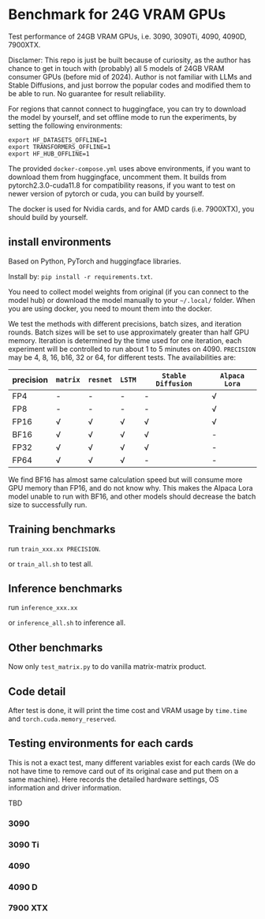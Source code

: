 # Benchmark for 24G VRAM GPUs

Test performance of 24GB VRAM GPUs, i.e. 3090, 3090Ti, 4090, 4090D, 7900XTX.

Disclamer: This repo is just be built because of curiosity, as the author has chance
to get in touch with (probably) all 5 models of 24GB VRAM consumer GPUs (before mid of 
2024). Author is not familiar with LLMs and Stable Diffusions, and just borrow the 
popular codes and modified them to be able to run. No guarantee for result reliability.

For regions that cannot connect to huggingface, you can try to download the model by 
yourself, and set offline mode to run the experiments, by setting the following 
environments:
```
export HF_DATASETS_OFFLINE=1 
export TRANSFORMERS_OFFLINE=1 
export HF_HUB_OFFLINE=1
```

The provided `docker-compose.yml` uses above environments, if you want to download them
from huggingface, uncomment them. It builds from pytorch2.3.0-cuda11.8 for compatibility
reasons, if you want to test on newer version of pytorch or cuda, you can build by 
yourself.

The docker is used for Nvidia cards, and for AMD cards (i.e. 7900XTX), you should build
by yourself.

## install environments

Based on Python, PyTorch and huggingface libraries.

Install by: `pip install -r requirements.txt`.

You need to collect model weights from original (if you can connect to the model hub)
or download the model manually to your `~/.local/` folder. When you are using docker,
you need to mount them into the docker.

We test the methods with different precisions, batch sizes, and iteration rounds.
Batch sizes will be set to use approximately greater than half GPU memory.
Iteration is determined by the time used for one iteration, each experiment will be 
controlled to run about 1 to 5 minutes on 4090.
`PRECISION` may be 4, 8, 16, b16, 32 or 64, for different tests. The availabilities 
are:

| precision | `matrix` | `resnet` | `LSTM` | `Stable Diffusion` | `Alpaca Lora` |
| ------- | ------- | ------- | ------- | ------- | ------- |
| FP4 | - | - | - | - | √ |
| FP8 | - | - | - | - | √ |
| FP16 | √ | √ | √ | √ | √ |
| BF16 | √ | √ | √ | √ | - |
| FP32 | √ | √ | √ | √ | - |
| FP64 | √ | √ | √ | - | - |

We find BF16 has almost same calculation speed but will consume more GPU memory than 
FP16, and do not know why. This makes the Alpaca Lora model unable to run with BF16,
and other models should decrease the batch size to successfully run.

## Training benchmarks

run `train_xxx.xx PRECISION`. 

or `train_all.sh` to test all.

## Inference benchmarks

run `inference_xxx.xx`

or `inference_all.sh` to inference all.

## Other benchmarks

Now only `test_matrix.py` to do vanilla matrix-matrix product.

## Code detail

After test is done, it will print the time cost and VRAM usage by `time.time` and 
`torch.cuda.memory_reserved`.

## Testing environments for each cards

This is not a exact test, many different variables exist for each cards (We do not have
time to remove card out of its original case and put them on a same machine). Here 
records the detailed hardware settings, OS information and driver information.

TBD

### 3090

### 3090 Ti

### 4090

### 4090 D

### 7900 XTX
